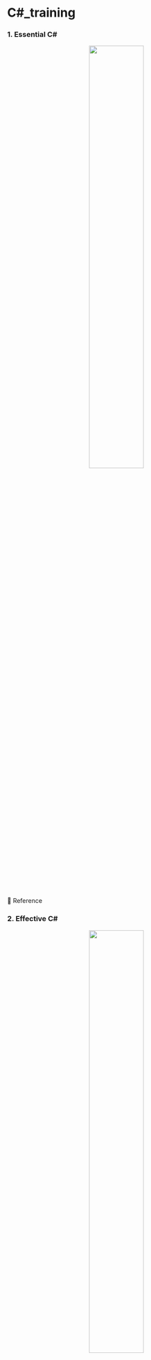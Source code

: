 # C#_training

### 1. Essential C#

<p align="center">
<img src="img/EssentialC.jpeg" width="50%" height="50%">
</p>

📎 Reference


### 2. Effective C#

<p align="center">
<img src="img/EffectiveC.jpg" width="50%" height="50%">
</p>

📎 Reference

### 3. More Effective C#

<p align="center">
<img src="img/more EffectiveC.jpg" width="50%" height="50%">
</p>

📎 Reference
